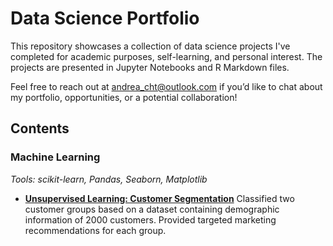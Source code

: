 # Data Science Portfolio
This repository showcases a collection of data science projects I've completed for academic purposes, self-learning, and personal interest. The projects are presented in Jupyter Notebooks and R Markdown files.

Feel free to reach out at andrea_cht@outlook.com if you’d like to chat about my portfolio, opportunities, or a potential collaboration!

## Contents
### Machine Learning
_Tools: scikit-learn, Pandas, Seaborn, Matplotlib_

  - **[Unsupervised Learning: Customer Segmentation](https://github.com/andreachanght/dataportfolio/unsupervised_learning_customer_segmentation)**
    Classified two customer groups based on a dataset containing demographic information of 2000 customers. Provided targeted marketing recommendations for each group.






